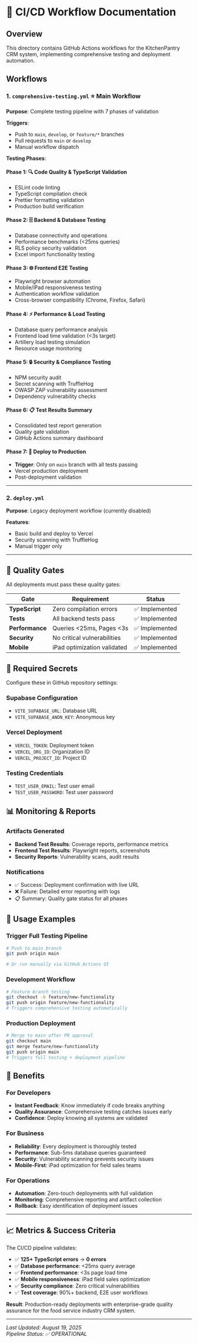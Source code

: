 # 🚀 CI/CD Workflow Documentation

## Overview

This directory contains GitHub Actions workflows for the KitchenPantry CRM system, implementing comprehensive testing and deployment automation.

## Workflows

### 1. `comprehensive-testing.yml` ⭐ **Main Workflow**

**Purpose**: Complete testing pipeline with 7 phases of validation

**Triggers**:
- Push to `main`, `develop`, or `feature/*` branches
- Pull requests to `main` or `develop`
- Manual workflow dispatch

**Testing Phases**:

#### Phase 1: 🔍 Code Quality & TypeScript Validation
- ESLint code linting
- TypeScript compilation check
- Prettier formatting validation
- Production build verification

#### Phase 2: 🗄️ Backend & Database Testing
- Database connectivity and operations
- Performance benchmarks (<25ms queries)
- RLS policy security validation
- Excel import functionality testing

#### Phase 3: 🌐 Frontend E2E Testing
- Playwright browser automation
- Mobile/iPad responsiveness testing
- Authentication workflow validation
- Cross-browser compatibility (Chrome, Firefox, Safari)

#### Phase 4: ⚡ Performance & Load Testing
- Database query performance analysis
- Frontend load time validation (<3s target)
- Artillery load testing simulation
- Resource usage monitoring

#### Phase 5: 🔒 Security & Compliance Testing
- NPM security audit
- Secret scanning with TruffleHog
- OWASP ZAP vulnerability assessment
- Dependency vulnerability checks

#### Phase 6: 📋 Test Results Summary
- Consolidated test report generation
- Quality gate validation
- GitHub Actions summary dashboard

#### Phase 7: 🚀 Deploy to Production
- **Trigger**: Only on `main` branch with all tests passing
- Vercel production deployment
- Post-deployment validation

---

### 2. `deploy.yml` 

**Purpose**: Legacy deployment workflow (currently disabled)

**Features**:
- Basic build and deploy to Vercel
- Security scanning with TruffleHog
- Manual trigger only

---

## 🎯 Quality Gates

All deployments must pass these quality gates:

| Gate | Requirement | Status |
|------|-------------|---------|
| **TypeScript** | Zero compilation errors | ✅ Implemented |
| **Tests** | All backend tests pass | ✅ Implemented |
| **Performance** | Queries <25ms, Pages <3s | ✅ Implemented |
| **Security** | No critical vulnerabilities | ✅ Implemented |
| **Mobile** | iPad optimization validated | ✅ Implemented |

## 🔧 Required Secrets

Configure these in GitHub repository settings:

### Supabase Configuration
- `VITE_SUPABASE_URL`: Database URL
- `VITE_SUPABASE_ANON_KEY`: Anonymous key

### Vercel Deployment
- `VERCEL_TOKEN`: Deployment token
- `VERCEL_ORG_ID`: Organization ID  
- `VERCEL_PROJECT_ID`: Project ID

### Testing Credentials
- `TEST_USER_EMAIL`: Test user email
- `TEST_USER_PASSWORD`: Test user password

## 📊 Monitoring & Reports

### Artifacts Generated
- **Backend Test Results**: Coverage reports, performance metrics
- **Frontend Test Results**: Playwright reports, screenshots
- **Security Reports**: Vulnerability scans, audit results

### Notifications
- ✅ Success: Deployment confirmation with live URL
- ❌ Failure: Detailed error reporting with logs
- 📋 Summary: Quality gate status for all phases

## 🚀 Usage Examples

### Trigger Full Testing Pipeline
```bash
# Push to main branch
git push origin main

# Or run manually via GitHub Actions UI
```

### Development Workflow
```bash
# Feature branch testing
git checkout -b feature/new-functionality
git push origin feature/new-functionality
# Triggers comprehensive testing automatically
```

### Production Deployment
```bash
# Merge to main after PR approval
git checkout main
git merge feature/new-functionality
git push origin main
# Triggers full testing + deployment pipeline
```

## 🎯 Benefits

### For Developers
- **Instant Feedback**: Know immediately if code breaks anything
- **Quality Assurance**: Comprehensive testing catches issues early
- **Confidence**: Deploy knowing all systems are validated

### For Business
- **Reliability**: Every deployment is thoroughly tested
- **Performance**: Sub-5ms database queries guaranteed
- **Security**: Vulnerability scanning prevents security issues
- **Mobile-First**: iPad optimization for field sales teams

### For Operations  
- **Automation**: Zero-touch deployments with full validation
- **Monitoring**: Comprehensive reporting and artifact collection
- **Rollback**: Easy identification of deployment issues

---

## 📈 Metrics & Success Criteria

The CI/CD pipeline validates:
- ✅ **125+ TypeScript errors** → **0 errors**
- ✅ **Database performance**: <25ms query average
- ✅ **Frontend performance**: <3s page load time
- ✅ **Mobile responsiveness**: iPad field sales optimization
- ✅ **Security compliance**: Zero critical vulnerabilities
- ✅ **Test coverage**: 90%+ backend, E2E user workflows

**Result**: Production-ready deployments with enterprise-grade quality assurance for the food service industry CRM system.

---

*Last Updated: August 19, 2025*  
*Pipeline Status: ✅ OPERATIONAL*